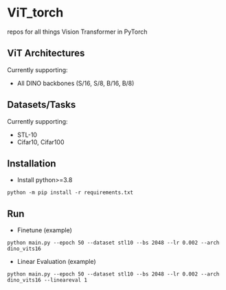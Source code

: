 # ViT_torch
repos for all things Vision Transformer in PyTorch

## ViT Architectures
Currently supporting:
- All DINO backbones (S/16, S/8, B/16, B/8)
## Datasets/Tasks
Currently supporting:
- STL-10
- Cifar10, Cifar100
## Installation
- Install python>=3.8
```
python -m pip install -r requirements.txt
```
## Run
- Finetune (example)
```
python main.py --epoch 50 --dataset stl10 --bs 2048 --lr 0.002 --arch dino_vits16
```
- Linear Evaluation (example)
```
python main.py --epoch 50 --dataset stl10 --bs 2048 --lr 0.002 --arch dino_vits16 --lineareval 1
```
